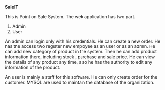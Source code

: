 **SaleIT**

This is Point on Sale System. The web application has two part.
 1. Admin 
 2. User

An admin can login only with his credentials. He can create a new order.
He has the access two register new employee as an user or as an admin.
He can add new category of product in the system.
Then he can add product information there, including stock , purchase and sale price.
He can view the details of any product any time, also he has the authority to edit any information of the product.

An user is mainly a staff for this software. He can only create order for the customer.
MYSQL are used to maintain the database of the organization.

